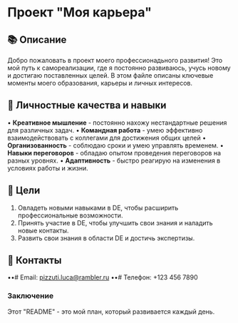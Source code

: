 # Проект "Моя карьера"

## 📚 Описание
Добро пожаловать в проект моего профессионадьного развития! Это мой путь к самореализации, где я постоянно развиваюсь, учусь новому и достигаю
поставленных целей. В этом файле описаны ключевые моменты моего образования, карьеры и личных интересов.

## 🦾 Личностные качества и навыки

• **Креативное мышление** - постоянно нахожу нестандартные решения для различных задач.
• **Командная работа** - умею эффективно взаимодействовать с коллегами для достижения общих целей
• **Организованность** - соблюдаю сроки и умею управлять временем.
• **Навыки переговоров** - обладаю опытом проведения переговоров на разных уровнях.
• **Адаптивность** - быстро реагирую на изменения в условиях работы и жизни.

## 🎯 Цели

1. Овладеть новыми навыками в DE, чтобы расширить профессиональные возможности.
2. Принять участие в DE, чтобы улучшить свои знания и наладить новые контакты.
3. Развить свои знания в области DE и достичь экспертизы.

## 🤝 Контакты

••# Email: pizzuti.luca@rambler.ru
••# Телефон: +123 456 7890

### Заключение

Этот "README" - это мой план, который развивается каждый день.